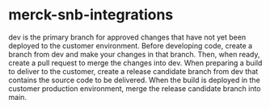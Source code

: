 # merck-snb-integrations
dev is the primary branch for approved changes that have not yet been deployed to the customer environment.
Before developing code, create a branch from dev and make your changes in that branch. Then, when ready, create a pull request to merge the changes into dev.
When preparing a build to deliver to the customer, create a release candidate branch from dev that contains the source code to be delivered.
When the build is deployed in the customer production environment, merge the release candidate branch into main.
